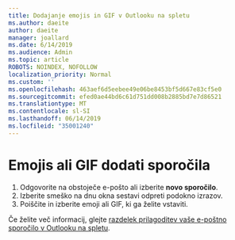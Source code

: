```yaml
---
title: Dodajanje emojis in GIF v Outlooku na spletu
ms.author: daeite
author: daeite
manager: joallard
ms.date: 6/14/2019
ms.audience: Admin
ms.topic: article
ROBOTS: NOINDEX, NOFOLLOW
localization_priority: Normal
ms.custom: ''
ms.openlocfilehash: 463aef6d5eebee49e06be8453bf5d667e83cf5e0
ms.sourcegitcommit: efed0ae44bd6c61d751dd008b2885bd7e7d86521
ms.translationtype: MT
ms.contentlocale: sl-SI
ms.lasthandoff: 06/14/2019
ms.locfileid: "35001240"
---
```

# <a name="add-emojis-or-gifs-to-messages"></a>Emojis ali GIF dodati sporočila

1. Odgovorite na obstoječe e-pošto ali izberite **novo sporočilo**.
1. Izberite smeško na dnu okna sestavi odpreti podokno izrazov.
1. Poiščite in izberite emoji ali GIF, ki ga želite vstaviti.

Če želite več informacij, glejte [razdelek prilagoditev vaše e-poštno sporočilo v Outlooku na spletu](https://support.office.com/article/079442eb-6b41-4ff5-b6e0-a83d3967ac41).